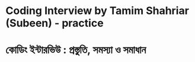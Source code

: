 # Coding Interview by Tamim Shahriar (Subeen) - practice
# কোডিং ইন্টারভিউ : প্রস্তুতি, সমস্যা ও সমাধান